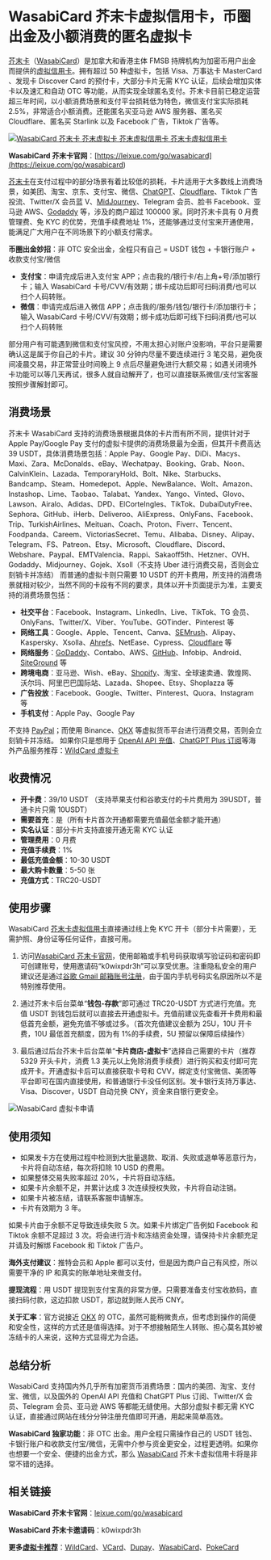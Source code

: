 # WasabiCard 芥末卡虚拟信用卡，币圈出金及小额消费的匿名虚拟卡

[芥末卡](<https://leixue.com/app/wasabicard>)（[WasabiCard](<https://leixue.com/app/wasabicard>)）是加拿大和香港主体 FMSB 持牌机构为加密币用户出金而提供的[虚拟信用卡](<https://leixue.com/best/virtual-credit-card>)。拥有超过 50 种虚拟卡，包括 Visa、万事达卡 MasterCard 、发现卡 Discover Card 的预付卡，大部分卡片无需 KYC 认证，后续会增加实体卡以及速汇和自动 OTC 等功能，从而实现全球匿名支付。芥末卡目前已稳定运营超三年时间，以小额消费场景和支付平台损耗低为特色，微信支付宝实际损耗 2.5%，非常适合小额消费。还能匿名买亚马逊 AWS 服务器、匿名买 Cloudflare、匿名买 Starlink 以及 Facebook 广告，Tiktok 广告等。 

[![WasabiCard 芥末卡 芥末虚拟卡 芥末虚拟信用卡 芥末卡虚拟信用卡](<https://leixue.com/uploads/2025/01/WasabiCard.png>)](<https://leixue.com/go/wasabicard>)

**WasabiCard 芥末卡官网**：[https://leixue.com/go/wasabicard](<https://leixue.com/go/wasabicard>)

[芥末卡](<https://leixue.com/app/wasabicard>)在支付过程中的部分场景有着比较低的损耗，卡片适用于大多数线上消费场景，如美团、淘宝、京东、支付宝、微信、[ChatGPT](<https://leixue.com/app/chatgpt>)、[Cloudflare](<https://leixue.com/app/cloudflare>)、Tiktok 广告投流、Twitter/X 会员蓝 V、[MidJourney](<https://leixue.com/app/midjourney>)、Telegram 会员、脸书 Facebook、亚马逊 AWS、[Godaddy](<https://leixue.com/app/godaddy>) 等，涉及的商户超过 100000 家。同时芥末卡具有 0 月费管理费、免 KYC 的优势，充值手续费地址 1%，还能够通过支付宝来开通使用，能满足广大用户在不同场景下的小额支付需求。 

**币圈出金妙招**：非 OTC 安全出金，全程只有自己 = USDT 钱包 + 卡银行账户 + 收款支付宝/微信

- **支付宝**：申请完成后进入支付宝 APP；点击我的/银行卡/右上角+号/添加银行卡；输入 WasabiCard 卡号/CVV/有效期；绑卡成功后即可扫码消费/也可以扫个人码转账。
- **微信**：申请完成后进入微信 APP；点击我的/服务/钱包/银行卡/添加银行卡；输入 WasabiCard 卡号/CVV/有效期；绑卡成功后即可线下扫码消费/也可以扫个人码转账

<!-- -->

 部分用户有可能遇到微信和支付宝风控，不用太担心对账户没影响，平台只是需要确认这是属于你自己的卡片。建议 30 分钟内尽量不要连续进行 3 笔交易，避免夜间凌晨交易，非正常营业时间晚上 9 点后尽量避免进行大额交易；如遇关闭境外卡功能可以等几天再试，很多人就自动解开了，也可以直接联系微信/支付宝客服按照步骤解封即可。 
 
 ## 消费场景

 芥末卡 WasabiCard 支持的消费场景根据具体的卡片而有所不同，提供针对于 Apple Pay/Google Pay 支付的虚拟卡提供的消费场景最为全面，但其开卡费高达 39 USDT，具体消费场景包括：Apple Pay、Google Pay、DiDi、Macys、Maxi、Zara、McDonalds、eBay、Wechatpay、Booking、Grab、Noon、CalvinKlein、Lazada、TemporaryHold、Bolt、Nike、Starbucks、Bandcamp、Steam、Homedepot、Apple、NewBalance、Wolt、Amazon、Instashop、Lime、Taobao、Talabat、Yandex、Yango、Vinted、Glovo、Lawson、Airalo、Adidas、DPD、ElCorteIngles、TikTok、DubaiDutyFree、Sephora、GitHub、iHerb、Deliveroo、AliExpress、OnlyFans、Facebook、Trip、TurkishAirlines、Meituan、Coach、Proton、Fiverr、Tencent、Foodpanda、Careem、VictoriasSecret、Temu、Alibaba、Disney、Alipay、Telegram、FS、Patreon、Etsy、Microsoft、Cloudflare、Discord、Webshare、Paypal、EMTValencia、Rappi、Sakaoff5th、Hetzner、OVH、Godaddy、Midjourney、Gojek、Xsoll（不支持 Uber 进行消费交易，否则会立刻销卡并冻结） 而普通的虚拟卡则只需要 10 USDT 的开卡费用，所支持的消费场景就相对较少，当然不同的卡段有不同的要求，具体以开卡页面提示为准，主要支持的消费场景包括：
 
- **社交平台**：Facebook、Instagram、LinkedIn、Live、TikTok、TG 会员、OnlyFans、Twitter/X、Viber、YouTube、GOTinder、Pinterest 等
- **网络工具**：Google、Apple、Tencent、Canva、[SEMrush](<https://leixue.com/app/semrush>)、Alipay、Kaspersky、Xsolla、[Ahrefs](<https://leixue.com/app/ahrefs>)、NetEase、Cypress、[Cloudflare](<https://leixue.com/app/cloudflare>) 等
- **网络服务**：[GoDaddy](<https://leixue.com/app/godaddy>)、Contabo、AWS、[GitHub](<https://leixue.com/app/github>)、Infobip、Android、[SiteGround](<https://leixue.com/app/siteground>) 等
- **跨境电商**：亚马逊、Wish、eBay、[Shopify](<https://leixue.com/app/shopify>)、淘宝、全球速卖通、敦煌网、沃尔玛、阿里巴巴国际站、Lazada、Shopee、Etsy、Shoplazza 等
- **广告投放**：Facebook、Google、Twitter、Pinterest、Quora、Instagram 等
- **手机支付**：Apple Pay、Google Pay

<!-- -->

 不支持 [PayPal](<https://leixue.com/app/paypal>)；而使用 Binance、[OKX](<https://leixue.com/app/okx>) 等虚拟货币平台进行消费交易，否则会立刻销卡并冻结。 如果你只是想用于 [OpenAI API 充值](<https://leixue.com/app/openai-api>)、[ChatGPT Plus 订阅](<https://leixue.com/app/chatgpt-plus>)等海外产品服务推荐：[WildCard 虚拟卡](<https://leixue.com/go/wildcard>)
 
 ## 收费情况

- **开卡费**：39/10 USDT （支持苹果支付和谷歌支付的卡片费用为 39USDT，普通卡片只需 10USDT）
- **需要首充**：是（所有卡片首次开通都需要充值最低金额才能开通）
- **实名认证**：部分卡片支持直接开通无需 KYC 认证
- **管理费用**：0 月费
- **充值手续费**：1%
- **最低充值金额**：10-30 USDT
- **最大购卡数量**：5-50 张
- **充值方式**：TRC20-USDT

<!-- -->

## 使用步骤

 WasabiCard [芥末卡虚拟信用卡](<https://leixue.com/app/wasabicard>)直接通过线上免 KYC 开卡（部分卡片需要），无需护照、身份证等任何证件，直接可用。 
 
 1. 访问[WasabiCard 芥末卡官网](<https://leixue.com/go/wasabicard>)，使用邮箱或手机号码获取填写验证码和密码即可创建账号，使用邀请码“k0wixpdr3h”可以享受优惠。注重隐私安全的用户建议还是通过[谷歌 Gmail 邮箱账号注册](<https://leixue.com/ask/how-to-register-gmail>)，由于国内手机号码实名原因所以不是特别推荐使用。

2. 通过芥末卡后台菜单“**钱包-存款**”即可通过 TRC20-USDT 方式进行充值。充值 USDT 到钱包后就可以直接去开通虚拟卡。充值前建议先查看开卡费用和最低首充金额，避免充值不够或过多。（首次充值建议金额为 25U，10U 开卡费，10U 最低首充额度，因为有 1%的手续费，5U 预留以保障后续操作）
     
3. 最后通过后台芥末卡后台菜单“**卡片商店-虚拟卡**”选择自己需要的卡片（推荐 5329 开头卡片，消费 1.3 美元以上免除消费手续费）进行购买和支付即可完成开卡。开通虚拟卡后可以直接获取卡号和 CVV，绑定支付宝微信、美团等平台即可在国内直接使用，和普通银行卡没任何区别。发卡银行支持万事达、Visa、Discover，USDT 自动兑换 CNY，资金来自银行更安全。 
 
 ![WasabiCard 虚拟卡申请](<https://leixue.com/uploads/2025/01/WasabiCard-Virtual.jpg>)
 
 ## 使用须知

- 如果发卡方在使用过程中检测到大批量退款、取消、失败或退单等恶意行为，卡片将自动冻结，每次将扣除 10 USD 的费用。
- 如果整体交易失败率超过 20%，卡片将自动冻结。
- 如果卡片余额不足，并累计达成 3 次连续授权失败，卡片将自动注销。
- 如果卡片被冻结，请联系客服申请解冻。
- 卡片有效期为 3 年。

<!-- -->

 如果卡片由于余额不足导致连续失败 5 次。如果卡片绑定广告例如 Facebook 和 Tiktok 余额不足超过 3 次。将会进行消卡和冻结资金处理，请保持卡片余额充足并请及时解绑 Facebook 和 Tiktok 广告户。 
 
 **海外支付建议**：推特会员和 Apple 都可以支付，但是因为商户自己有风控，所以需要干净的 IP 和真实的账单地址来做支付。 
 
 **提现流程**：用 USDT 提现到支付宝真的非常方便。只需要准备支付宝收款码，直接扫码付款，这边扣款 USDT，那边就到账人民币 CNY。 
 
 **关于汇率**：官方说接近 [OKX](<https://leixue.com/app/okx>) 的 OTC，虽然可能稍微贵点，但考虑到操作的简便和安全性，这样的方式还是值得选择。对于不想接触陌生人转账、担心莫名其妙被冻结卡的人来说，这种方式显得尤为合适。 
 
 ## 总结分析

 WasabiCard 支持国内外几乎所有加密货币消费场景：国内的美团、淘宝、支付宝、微信，以及国外的 OpenAI API 充值和 ChatGPT Plus 订阅、Twitter/X 会员、Telegram 会员、亚马逊 AWS 等都能无缝使用。大部分虚拟卡都无需 KYC 认证，直接通过网站在线分分钟注册充值即可开通，用起来简单高效。 
 
 **WasabiCard 独家功能**：非 OTC 出金。用户全程只需操作自己的 USDT 钱包、卡银行账户和收款支付宝/微信，无需中介参与资金更安全，过程更透明。如果你也想要一个安全、便捷的出金方式，那么 [WasabiCard](<https://leixue.com/app/wasabicard>) 芥末卡虚拟信用卡将是非常不错的选择。 
 
 ## 相关链接

**WasabiCard 芥末卡官网**：[leixue.com/go/wasabicard](<https://leixue.com/go/wasabicard>)

**WasabiCard 芥末卡邀请码**：k0wixpdr3h 

**更多[虚拟卡推荐](<https://leixue.com/best/virtual-credit-card>)**：[WildCard](<https://leixue.com/go/wildcard>)、[VCard](<https://leixue.com/go/vcard>)、[Dupay](<https://leixue.com/go/dupay>)、[WasabiCard](<https://leixue.com/go/wasabicard>)、[PokeCard](<https://leixue.com/go/pokepay>)
